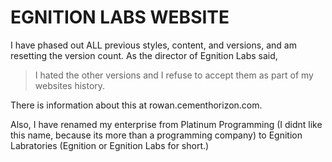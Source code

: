 # EGNITION LABS WEBSITE
I have phased out ALL previous styles, content, and versions, and am resetting the version count. 
As the director of Egnition Labs said,
  > I hated the other versions and I refuse to accept them as part of my websites history. 

There is information about this at rowan.cementhorizon.com.

Also, I have renamed my enterprise from Platinum Programming (I didnt like this name, because its more than a programming company) to Egnition Labratories (Egnition or Egnition Labs for short.)
